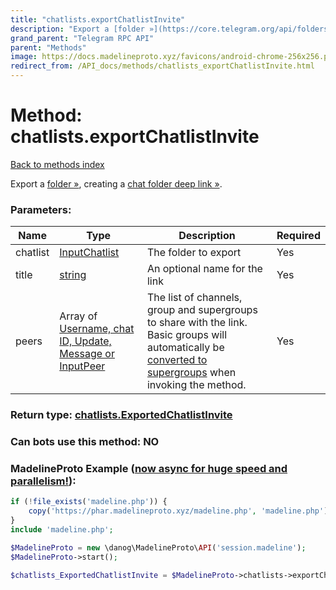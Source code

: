 ```yaml
---
title: "chatlists.exportChatlistInvite"
description: "Export a [folder »](https://core.telegram.org/api/folders), creating a [chat folder deep link »](https://core.telegram.org/api/links#chat-folder-links)."
grand_parent: "Telegram RPC API"
parent: "Methods"
image: https://docs.madelineproto.xyz/favicons/android-chrome-256x256.png
redirect_from: /API_docs/methods/chatlists_exportChatlistInvite.html
---
```

# Method: chatlists.exportChatlistInvite
[Back to methods index](index.html)



Export a [folder »](https://core.telegram.org/api/folders), creating a [chat folder deep link »](https://core.telegram.org/api/links#chat-folder-links).

### Parameters:

| Name     |    Type       | Description | Required |
|----------|---------------|-------------|----------|
|chatlist|[InputChatlist](/API_docs/types/InputChatlist.html) | The folder to export | Yes|
|title|[string](/API_docs/types/string.html) | An optional name for the link | Yes|
|peers|Array of [Username, chat ID, Update, Message or InputPeer](/API_docs/types/InputPeer.html) | The list of channels, group and supergroups to share with the link. Basic groups will automatically be [converted to supergroups](https://core.telegram.org/api/channel#migration) when invoking the method. | Yes|


### Return type: [chatlists.ExportedChatlistInvite](/API_docs/types/chatlists.ExportedChatlistInvite.html)

### Can bots use this method: **NO**


### MadelineProto Example ([now async for huge speed and parallelism!](https://docs.madelineproto.xyz/docs/ASYNC.html)):


```php
if (!file_exists('madeline.php')) {
    copy('https://phar.madelineproto.xyz/madeline.php', 'madeline.php');
}
include 'madeline.php';

$MadelineProto = new \danog\MadelineProto\API('session.madeline');
$MadelineProto->start();

$chatlists_ExportedChatlistInvite = $MadelineProto->chatlists->exportChatlistInvite(chatlist: InputChatlist, title: 'string', peers: [InputPeer, InputPeer], );
```

